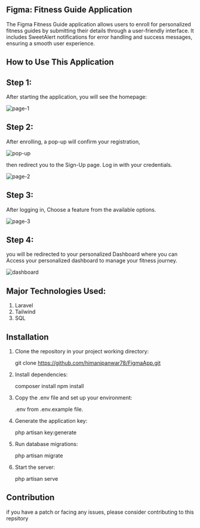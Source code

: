 ## Figma: Fitness Guide Application

The Figma Fitness Guide application allows users to enroll for personalized fitness guides by submitting their details through a user-friendly interface. It includes SweetAlert notifications for error handling and success messages, ensuring a smooth user experience.


## How to Use This Application

## Step 1:

After starting the application, you will see the homepage:

![page-1](https://github.com/user-attachments/assets/5717bd93-ea52-46f7-841e-97f22a4903f2)

## Step 2:

After enrolling, a pop-up will confirm your registration,

![pop-up](https://github.com/user-attachments/assets/f0588987-9c96-4149-97cd-77eb15ec0c3a)


then redirect you to the Sign-Up page. Log in with your credentials.

![page-2](https://github.com/user-attachments/assets/15fda327-9350-43a9-b5e7-c68b7312a338)


## Step 3:
After logging in, Choose a feature from the available options.

![page-3](https://github.com/user-attachments/assets/776b798c-0137-493e-94b7-b0ac68a848c9)


## Step 4:
you will be redirected to your personalized Dashboard where you can Access your personalized dashboard to manage your fitness journey.

![dashboard](https://github.com/user-attachments/assets/f3775081-f0e9-477c-9539-92c16800152d)



## Major Technologies Used:
1. Laravel
2. Tailwind
3. SQL


## Installation
1. Clone the repository in your project working directory:

   git clone https://github.com/himanipanwar78/FigmaApp.git

2. Install dependencies:

   composer install
    npm install
   
4. Copy the .env file and set up your environment:

    .env from .env.example file.
   
6. Generate the application key:

   php artisan key:generate

5. Run database migrations:

    php artisan migrate

7. Start the server:

    php artisan serve


## Contribution
if you have a patch or facing any issues, please consider contributing to this repsitory









